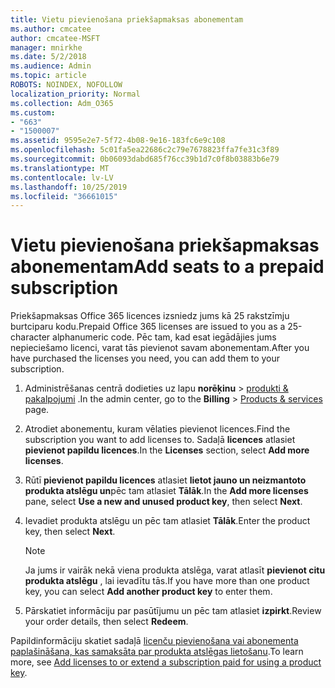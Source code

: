 ```yaml
---
title: Vietu pievienošana priekšapmaksas abonementam
ms.author: cmcatee
author: cmcatee-MSFT
manager: mnirkhe
ms.date: 5/2/2018
ms.audience: Admin
ms.topic: article
ROBOTS: NOINDEX, NOFOLLOW
localization_priority: Normal
ms.collection: Adm_O365
ms.custom:
- "663"
- "1500007"
ms.assetid: 9595e2e7-5f72-4b08-9e16-183fc6e9c108
ms.openlocfilehash: 5c01fa5ea22686c2c79e7678823ffa7fe31c3f89
ms.sourcegitcommit: 0b06093dabd685f76cc39b1d7c0f8b03883b6e79
ms.translationtype: MT
ms.contentlocale: lv-LV
ms.lasthandoff: 10/25/2019
ms.locfileid: "36661015"
---
```

# <a name="add-seats-to-a-prepaid-subscription"></a><span data-ttu-id="0cb37-102">Vietu pievienošana priekšapmaksas abonementam</span><span class="sxs-lookup"><span data-stu-id="0cb37-102">Add seats to a prepaid subscription</span></span>

<span data-ttu-id="0cb37-103">Priekšapmaksas Office 365 licences izsniedz jums kā 25 rakstzīmju burtciparu kodu.</span><span class="sxs-lookup"><span data-stu-id="0cb37-103">Prepaid Office 365 licenses are issued to you as a 25-character alphanumeric code.</span></span> <span data-ttu-id="0cb37-104">Pēc tam, kad esat iegādājies jums nepieciešamo licenci, varat tās pievienot savam abonementam.</span><span class="sxs-lookup"><span data-stu-id="0cb37-104">After you have purchased the licenses you need, you can add them to your subscription.</span></span> 

1. <span data-ttu-id="0cb37-105">Administrēšanas centrā dodieties uz lapu **norēķinu** > [produkti & pakalpojumi](https://go.microsoft.com/fwlink/p/?linkid=842054) .</span><span class="sxs-lookup"><span data-stu-id="0cb37-105">In the admin center, go to the **Billing** > [Products & services](https://go.microsoft.com/fwlink/p/?linkid=842054) page.</span></span>

2. <span data-ttu-id="0cb37-106">Atrodiet abonementu, kuram vēlaties pievienot licences.</span><span class="sxs-lookup"><span data-stu-id="0cb37-106">Find the subscription you want to add licenses to.</span></span> <span data-ttu-id="0cb37-107">Sadaļā **licences** atlasiet **pievienot papildu licences**.</span><span class="sxs-lookup"><span data-stu-id="0cb37-107">In the **Licenses** section, select **Add more licenses**.</span></span>

3. <span data-ttu-id="0cb37-108">Rūtī **pievienot papildu licences** atlasiet **lietot jauno un neizmantoto produkta atslēgu un**pēc tam atlasiet **Tālāk**.</span><span class="sxs-lookup"><span data-stu-id="0cb37-108">In the **Add more licenses** pane, select **Use a new and unused product key**, then select **Next**.</span></span>

4. <span data-ttu-id="0cb37-109">Ievadiet produkta atslēgu un pēc tam atlasiet **Tālāk**.</span><span class="sxs-lookup"><span data-stu-id="0cb37-109">Enter the product key, then select **Next**.</span></span>

    > [!NOTE]
    > <span data-ttu-id="0cb37-110">Ja jums ir vairāk nekā viena produkta atslēga, varat atlasīt **pievienot citu produkta atslēgu** , lai ievadītu tās.</span><span class="sxs-lookup"><span data-stu-id="0cb37-110">If you have more than one product key, you can select **Add another product key** to enter them.</span></span>

5. <span data-ttu-id="0cb37-111">Pārskatiet informāciju par pasūtījumu un pēc tam atlasiet **izpirkt**.</span><span class="sxs-lookup"><span data-stu-id="0cb37-111">Review your order details, then select **Redeem**.</span></span>

<span data-ttu-id="0cb37-112">Papildinformāciju skatiet sadaļā [licenču pievienošana vai abonementa paplašināšana, kas samaksāta par produkta atslēgas lietošanu](https://docs.microsoft.com/office365/admin/misc/add-licenses-using-product-key).</span><span class="sxs-lookup"><span data-stu-id="0cb37-112">To learn more, see [Add licenses to or extend a subscription paid for using a product key](https://docs.microsoft.com/office365/admin/misc/add-licenses-using-product-key).</span></span>